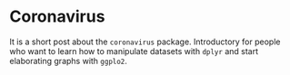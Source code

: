 # Coronavirus
It is a short post about the `coronavirus` package. Introductory for people who want to learn how to manipulate datasets with `dplyr` and start elaborating graphs with `ggplo2`.
